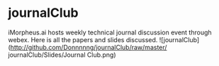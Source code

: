 # journalClub
iMorpheus.ai hosts weekly technical journal discussion event through webex. Here is all the papers and slides discussed.
![journalClub](http://github.com/Donnnnng/journalClub/raw/master/ journalClub/Slides/Journal Club.png)
